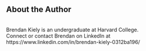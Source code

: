 ## About the Author  
<br>
Brendan Kiely is an undergraduate at Harvard College.<br>
Connect or contact Brendan on LinkedIn at https://www.linkedin.com/in/brendan-kiely-0312ba196/
